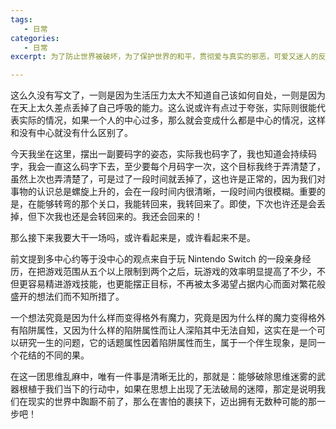 ```yaml
---
tags:
   - 日常
categories:
   - 日常
excerpt: 为了防止世界被破坏，为了保护世界的和平，贯彻爱与真实的邪恶，可爱又迷人的反派角色。

---
```




这么久没有写文了，一则是因为生活压力太大不知道自己该如何自处，一则是因为在天上太久差点丢掉了自己呼吸的能力。这么说或许有点过于夸张，实际则很能代表实际的情况，如果一个人的中心过多，那么就会变成什么都是中心的情况，这样和没有中心就没有什么区别了。



今天我坐在这里，摆出一副要码字的姿态，实际我也码字了，我也知道会持续码字，我会一直这么码字下去，至少要每个月码字一次，这个目标我终于弄清楚了，虽然上次也弄清楚了，可是过了一段时间就丢掉了，这也许是正常的，因为我们对事物的认识总是螺旋上升的，会在一段时间内很清晰，一段时间内很模糊。重要的是，在能够转弯的那个关口，我能转回来，我转回来了。即使，下次也许还是会丢掉，但下次我也还是会转回来的。我还会回来的！



那么接下来我要大干一场吗，或许看起来是，或许看起来不是。



前文提到多中心约等于没中心的观点来自于玩 Nintendo Switch 的一段亲身经历，在把游戏范围从五个以上限制到两个之后，玩游戏的效率明显提高了不少，不但更容易精进游戏技能，也更能摆正目标，不再被太多渴望占据内心而面对繁花般盛开的想法们而不知所措了。



一个想法究竟是因为什么样而变得格外有魔力，究竟是因为什么样的魔力变得格外有陷阱属性，又因为什么样的陷阱属性而让人深陷其中无法自知，这实在是一个可以研究一生的问题，它的话题属性因着陷阱属性而生，属于一个伴生现象，是同一个花结的不同的果。



在这一团思维乱麻中，唯有一件事是清晰无比的，那就是：能够破除思维迷雾的武器根植于我们当下的行动中，如果在思想上出现了无法破局的迷障，那定是说明我们在现实的世界中踟蹰不前了，那么在害怕的裹挟下，迈出拥有无数种可能的那一步吧！

  

  
